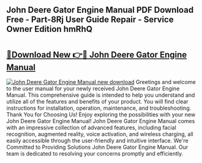 ## John Deere Gator Engine Manual PDF Download Free - Part-8Rj User Guide Repair - Service Owner Edition hmRhQ

# <h2><a href="http://bc88102.oget.top/?id=John+Deere+Gator+Engine+Manual">🔗Download New 👉🔴 John Deere Gator Engine Manual</a></h2>

[![John Deere Gator Engine Manual new download](https://i.imgur.com/5g1atiW.png)](http://bc88102.oget.top/?id=John+Deere+Gator+Engine+Manual)
Greetings and welcome to the user manual for your newly received John Deere Gator Engine Manual. This comprehensive guide is intended to help you understand and utilize all of the features and benefits of your product. You will find clear instructions for installation, operation, maintenance, and troubleshooting. Thank You for Choosing Us! Enjoy exploring the possibilities with your new John Deere Gator Engine Manual! John Deere Gator Engine Manual comes with an impressive collection of advanced features, including facial recognition, augmented reality, voice activation, and wireless charging, all easily accessible through the user-friendly and intuitive interface. We're Committed to Providing Solutions John Deere Gator Engine Manual. Our team is dedicated to resolving your concerns promptly and efficiently.
